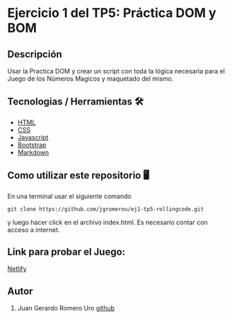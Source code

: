 # Ejercicio 1 del TP5: Práctica DOM y BOM

## Descripción

Usar la Practica DOM y crear un script con toda la lógica necesaria para el Juego de los Números Magicos y maquetado del mismo.

## Tecnologias / Herramientas 🛠

- [HTML](https://developer.mozilla.org/es/docs/Web/HTML)
- [CSS](https://developer.mozilla.org/en-US/docs/Web/CSS)
- [Javascript](https://www.w3schools.com/js/)
- [Bootstrap](https://getbootstrap.com/)
- [Markdown](https://markdown.es/)

## Como utilizar este repositorio 🖥

En una terminal usar el siguiente comando

```
git clone https://github.com/jgromerou/ej1-tp5-rollingcode.git
```

y luego hacer click en el archivo index.html.
Es necesario contar con acceso a internet.

## Link para probar el Juego:

[Netlify](https://numeros-magicos-rolling-romerouro.netlify.app/)

## Autor

1. Juan Gerardo Romero Uro [github](https://github.com/jgromerou)
